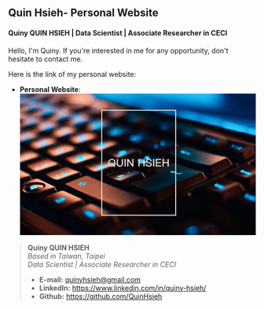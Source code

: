 ## Quin Hsieh- Personal Website

#### Quiny QUIN HSIEH  |  Data Scientist  |  Associate Researcher in CECI

Hello, I'm Quiny. If you're interested in me for any opportunity, don't hesitate to contact me.  

Here is the link of my personal website:  
- **Personal Website**:
[![Quin Hsieh's Website](img/website-photo.jpeg "Quin Hsieh's Website'")](https://quinhsieh.github.io/quiny-hsieh)

> **Quiny QUIN HSIEH**  
> *Based in Taiwan, Taipei*  
> *Data Scientist  |  Associate Researcher in CECI*  
> * **E-mail:** quinyhsieh@gmail.com  
> * **LinkedIn:** https://www.linkedin.com/in/quiny-hsieh/  
> * **Github:** https://github.com/QuinHsieh

